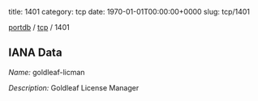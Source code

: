 title: 1401
category: tcp
date: 1970-01-01T00:00:00+0000
slug: tcp/1401

[portdb](/) / [tcp](/category/tcp.html) / 1401


## IANA Data

_Name:_ goldleaf-licman

_Description:_ Goldleaf License Manager

